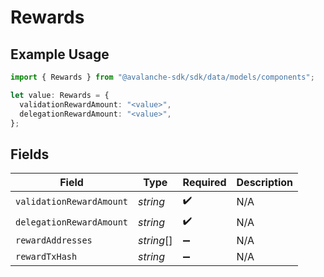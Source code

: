 # Rewards

## Example Usage

```typescript
import { Rewards } from "@avalanche-sdk/sdk/data/models/components";

let value: Rewards = {
  validationRewardAmount: "<value>",
  delegationRewardAmount: "<value>",
};
```

## Fields

| Field                    | Type                     | Required                 | Description              |
| ------------------------ | ------------------------ | ------------------------ | ------------------------ |
| `validationRewardAmount` | *string*                 | :heavy_check_mark:       | N/A                      |
| `delegationRewardAmount` | *string*                 | :heavy_check_mark:       | N/A                      |
| `rewardAddresses`        | *string*[]               | :heavy_minus_sign:       | N/A                      |
| `rewardTxHash`           | *string*                 | :heavy_minus_sign:       | N/A                      |